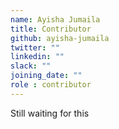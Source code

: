 ```yaml
---
name: Ayisha Jumaila 
title: Contributor
github: ayisha-jumaila
twitter: ""
linkedin: ""
slack: ""
joining_date: ""
role : contributor
---
```


Still waiting for this
